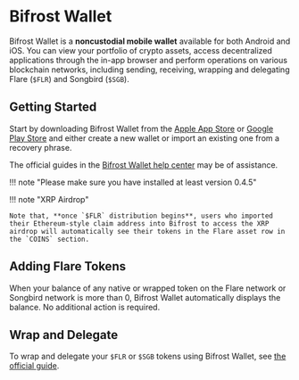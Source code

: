 # Bifrost Wallet

Bifrost Wallet is a **noncustodial mobile wallet** available for both Android and iOS.
You can view your portfolio of crypto assets, access decentralized applications through the in-app browser and perform operations on various blockchain networks, including sending, receiving, wrapping and delegating Flare (`$FLR`) and Songbird (`$SGB`).

## Getting Started

Start by downloading Bifrost Wallet from the [Apple App Store](https://apps.apple.com/us/app/bifrost-wallet/id1577198351) or [Google Play Store](https://play.google.com/store/apps/details?id=com.bifrostwallet.app) and either create a new wallet or import an existing one from a recovery phrase.

The official guides in the [Bifrost Wallet help center](https://support.bifrostwallet.com) may be of assistance.

!!! note "Please make sure you have installed at least version 0.4.5"

!!! note "XRP Airdrop"

    Note that, **once `$FLR` distribution begins**, users who imported their Ethereum-style claim address into Bifrost to access the XRP airdrop will automatically see their tokens in the Flare asset row in the `COINS` section.

## Adding Flare Tokens

When your balance of any native or wrapped token on the Flare network or Songbird network is more than 0, Bifrost Wallet automatically displays the balance. No additional action is required.

## Wrap and Delegate

To wrap and delegate your `$FLR` or `$SGB` tokens using Bifrost Wallet, see [the official guide](https://support.bifrostwallet.com/en/articles/5588951-wrap-and-delegate-songbird).
